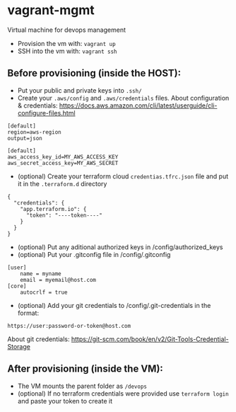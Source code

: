 # vagrant-mgmt 

Virtual machine for devops management

- Provision the vm with: `vagrant up` 
- SSH into the vm with: `vagrant ssh`

## Before provisioning (inside the HOST):

- Put your public and private keys into `.ssh/`
- Create your `.aws/config` and `.aws/credentials` files. About configuration & credentials: https://docs.aws.amazon.com/cli/latest/userguide/cli-configure-files.html
````
[default]
region=aws-region
output=json
````
````
[default]
aws_access_key_id=MY_AWS_ACCESS_KEY
aws_secret_access_key=MY_AWS_SECRET
````
- (optional) Create your terraform cloud `credentias.tfrc.json` file and put it in the `.terraform.d` directory
````
{
  "credentials": {
    "app.terraform.io": {
      "token": "----token----"
    }
  }
}
````
- (optional) Put any aditional authorized keys in /config/authorized_keys
- (optional) Put your .gitconfig file in /config/.gitconfig
````
[user]
	name = myname
	email = myemail@host.com
[core]
	autocrlf = true
````
- (optional) Add your git credentials to /config/.git-credentials in the format:
````
https://user:password-or-token@host.com
````
About git credentials: https://git-scm.com/book/en/v2/Git-Tools-Credential-Storage

## After provisioning (inside the VM):

- The VM mounts the parent folder as `/devops`
- (optional) If no terraform credentials were provided use `terraform login` and paste your token to create it
